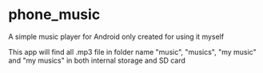 # phone_music

A simple music player for Android only created for using it myself

This app will find all .mp3 file in folder name "music", "musics", "my music" and "my musics" in both internal storage and SD card
